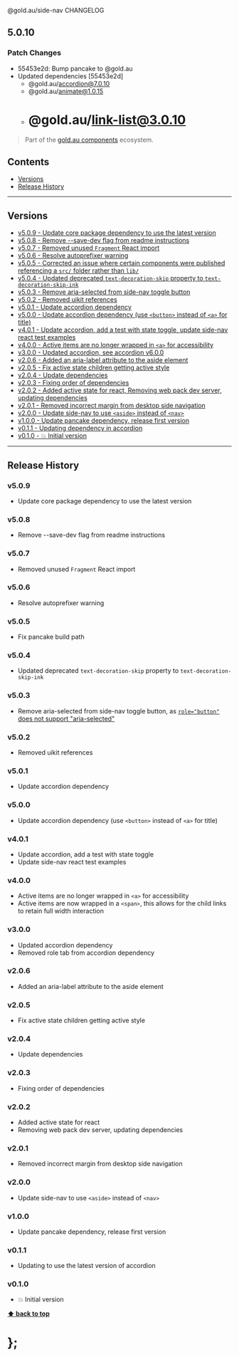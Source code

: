 @gold.au/side-nav CHANGELOG

## 5.0.10

### Patch Changes

- 55453e2d: Bump pancake to @gold.au
- Updated dependencies [55453e2d]
  - @gold.au/accordion@7.0.10
  - @gold.au/animate@1.0.15
  - # @gold.au/link-list@3.0.10

> Part of the [gold.au components](https://github.com/designsystemau/gold-design-system/) ecosystem.

## Contents

- [Versions](#install)
- [Release History](#release-history)

---

## Versions

- [v5.0.9 - Update core package dependency to use the latest version](#v509)
- [v5.0.8 - Remove --save-dev flag from readme instructions](#v508)
- [v5.0.7 - Removed unused `Fragment` React import](#v507)
- [v5.0.6 - Resolve autoprefixer warning](#v506)
- [v5.0.5 - Corrected an issue where certain components were published referencing a `src/` folder rather than `lib/`](#v505)
- [v5.0.4 - Updated deprecated `text-decoration-skip` property to `text-decoration-skip-ink`](#v504)
- [v5.0.3 - Remove aria-selected from side-nav toggle button](#v503)
- [v5.0.2 - Removed uikit references](#v502)
- [v5.0.1 - Update accordion dependency](#v501)
- [v5.0.0 - Update accordion dependency (use `<button>` instead of `<a>` for title)](#v500)
- [v4.0.1 - Update accordion, add a test with state toggle, update side-nav react test examples](#v401)
- [v4.0.0 - Active items are no longer wrapped in `<a>` for accessibility](#v400)
- [v3.0.0 - Updated accordion, see accordion v6.0.0](#v300)
- [v2.0.6 - Added an aria-label attribute to the aside element](#v206)
- [v2.0.5 - Fix active state children getting active style](#v205)
- [v2.0.4 - Update dependencies](#v204)
- [v2.0.3 - Fixing order of dependencies](#v203)
- [v2.0.2 - Added active state for react, Removing web pack dev server, updating dependencies](#v202)
- [v2.0.1 - Removed incorrect margin from desktop side navigation](#v201)
- [v2.0.0 - Update side-nav to use `<aside>` instead of `<nav>`](#v200)
- [v1.0.0 - Update pancake dependency, release first version](#v100)
- [v0.1.1 - Updating dependency in accordion](#v011)
- [v0.1.0 - 💥 Initial version](#v010)

---

## Release History

### v5.0.9

- Update core package dependency to use the latest version

### v5.0.8

- Remove --save-dev flag from readme instructions

### v5.0.7

- Removed unused `Fragment` React import

### v5.0.6

- Resolve autoprefixer warning

### v5.0.5

- Fix pancake build path

### v5.0.4

- Updated deprecated `text-decoration-skip` property to `text-decoration-skip-ink`

### v5.0.3

- Remove aria-selected from side-nav toggle button, as [`role="button"` does not support "aria-selected"](https://www.w3.org/TR/wai-aria-1.1/#button)

### v5.0.2

- Removed uikit references

### v5.0.1

- Update accordion dependency

### v5.0.0

- Update accordion dependency (use `<button>` instead of `<a>` for title)

### v4.0.1

- Update accordion, add a test with state toggle
- Update side-nav react test examples

### v4.0.0

- Active items are no longer wrapped in `<a>` for accessibility
- Active items are now wrapped in a `<span>`, this allows for the child links to retain full width interaction

### v3.0.0

- Updated accordion dependency
- Removed role tab from accordion dependency

### v2.0.6

- Added an aria-label attribute to the aside element

### v2.0.5

- Fix active state children getting active style

### v2.0.4

- Update dependencies

### v2.0.3

- Fixing order of dependencies

### v2.0.2

- Added active state for react
- Removing web pack dev server, updating dependencies

### v2.0.1

- Removed incorrect margin from desktop side navigation

### v2.0.0

- Update side-nav to use `<aside>` instead of `<nav>`

### v1.0.0

- Update pancake dependency, release first version

### v0.1.1

- Updating to use the latest version of accordion

### v0.1.0

- 💥 Initial version

**[⬆ back to top](#contents)**

# };
